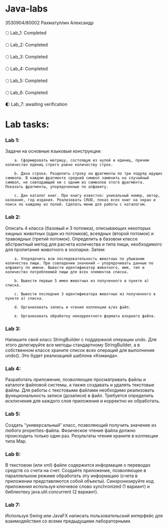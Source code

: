 # Java-labs  
3530904/80002
Рахматуллин Александр

🌕 Lab_1: Completed

🌕 Lab_2: Completed

🌕 Lab_3: Completed

🌕 Lab_4: Completed

🌕 Lab_5: Completed

🌕 Lab_6: Completed

🌓 Lab_7: awaiting verification

# Lab tasks:
### Lab 1: 
Задачи на основные языковые конструкции:

        a. Сформировать матрицу, состоящую из нулей и единиц, причем количество единиц строго равно количеству строк.
        
        b. Дана строка. Разделить строку на фрагменты по три подряд идущих символа. В каждом фрагменте средний символ заменить на случайный символ, не совпадающий ни с одним из символов этого фрагмента. Показать фрагменты, упорядоченные по алфавиту.
        
        c. Дан каталог книг. Про книгу известно: уникальный номер, автор, название, год издания. Реализовать CRUD, показ всех книг на экран и поиск по каждому из полей. Сделать меню для работы с каталогом.
### Lab 2:
  Описать 4 класса (базовый и 3 потомка), описывающих некоторых хищных животных (один из потомков), всеядных (второй потомок) и травоядных (третий потомок). Определить в базовом классе абстрактный метод для расчета количества и типа пищи, необходимого для пропитания животного в зоопарке. Затем:
  
        a. Упорядочить всю последовательность животных по убыванию количества пищи. При совпадении значений – упорядочивать данные по алфавиту по имени. Вывести идентификатор животного, имя, тип и количество потребляемой пищи для всех элементов списка.
        
        b. Вывести первые 5 имен животных из полученного в пункте а) списка.
        
        c. Вывести последние 3 идентификатора животных из полученного в пункте а) списка.
        
        d. Организовать запись и чтение коллекции в/из файл.
        
        e. Организовать обработку некорректного формата входного файла.
### Lab 3: 
  Напишите свой класс StringBuilder с поддержкой операции undo. Для этого делегируйте все методы стандартному StringBuilder, а в собственном классе храните список всех операций для выполнения undo(). Это будет реализацией шаблона «Команда».
### Lab 4:
  Разработать приложение, позволяющее просматривать файлы и каталоги файловой системы, а также создавать и удалять текстовые файлы. Для работы с текстовыми файлами необходимо реализовать функциональность записи (дозаписи) в файл. Требуется определить исключения для каждого слоя приложения и корректно их обработать.
### Lab 5:
  Создать “универсальный” класс, позволяющий получить значение из любого properties-файла. Физическое чтение файла должно происходить только один раз. Результаты чтения храните в коллекции типа Map.
### Lab 6:
  В текстовом (или xml) файле содержится информация о переводах средств со счета на счет. Создайте приложение, позволяющее в параллельном режиме обработать эту информацию (счета в приложении представляются собой объекты). Синхронизируйте код приложения используя ключевое слово synchronized (1 вариант) и библиотеку java.util.concurrent (2 вариант).
### Lab 7:
  Используя Swing или JavaFX написать пользовательский интерфейс для взаимодействия со всеми предыдущими лабораторными.
